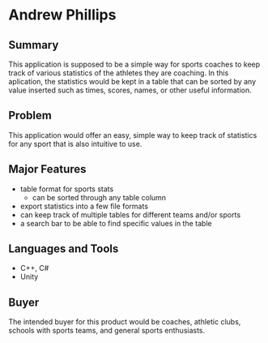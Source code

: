 # Andrew Phillips
  ## Summary
  This application is supposed to be a simple way for sports coaches to keep track of various statistics of the athletes they are coaching. In this aplication, the statistics would be kept in a table that can be sorted by any value inserted such as times, scores, names, or other useful information.
  ## Problem
  This application would offer an easy, simple way to keep track of statistics for any sport that is also intuitive to use.
  ## Major Features
  * table format for sports stats
    * can be sorted through any table column
  * export statistics into a few file formats
  * can keep track of multiple tables for different teams and/or sports
  * a search bar to be able to find specific values in the table
  ## Languages and Tools
  * C++, C#
  * Unity
  ## Buyer
  The intended buyer for this product would be coaches, athletic clubs, schools with sports teams, and general sports enthusiasts.